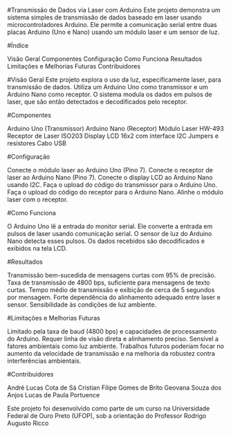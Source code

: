 #Transmissão de Dados via Laser com Arduino
Este projeto demonstra um sistema simples de transmissão de dados baseado em laser usando microcontroladores Arduino. Ele permite a comunicação serial entre duas placas Arduino (Uno e Nano) usando um módulo laser e um sensor de luz.

#Índice

Visão Geral
Componentes
Configuração
Como Funciona
Resultados
Limitações e Melhorias Futuras
Contribuidores

#Visão Geral
Este projeto explora o uso da luz, especificamente laser, para transmissão de dados. Utiliza um Arduino Uno como transmissor e um Arduino Nano como receptor. O sistema modula os dados em pulsos de laser, que são então detectados e decodificados pelo receptor.

#Componentes

Arduino Uno (Transmissor)
Arduino Nano (Receptor)
Módulo Laser HW-493
Receptor de Laser ISO203
Display LCD 16x2 com interface I2C
Jumpers e resistores
Cabo USB

#Configuração

Conecte o módulo laser ao Arduino Uno (Pino 7).
Conecte o receptor de laser ao Arduino Nano (Pino 7).
Conecte o display LCD ao Arduino Nano usando I2C.
Faça o upload do código do transmissor para o Arduino Uno.
Faça o upload do código do receptor para o Arduino Nano.
Alinhe o módulo laser com o receptor.

#Como Funciona

O Arduino Uno lê a entrada do monitor serial.
Ele converte a entrada em pulsos de laser usando comunicação serial.
O sensor de luz do Arduino Nano detecta esses pulsos.
Os dados recebidos são decodificados e exibidos na tela LCD.

#Resultados

Transmissão bem-sucedida de mensagens curtas com 95% de precisão.
Taxa de transmissão de 4800 bps, suficiente para mensagens de texto curtas.
Tempo médio de transmissão e exibição de cerca de 5 segundos por mensagem.
Forte dependência do alinhamento adequado entre laser e sensor.
Sensibilidade às condições de luz ambiente.

#Limitações e Melhorias Futuras

Limitado pela taxa de baud (4800 bps) e capacidades de processamento do Arduino.
Requer linha de visão direta e alinhamento preciso.
Sensível a fatores ambientais como luz ambiente.
Trabalhos futuros poderiam focar no aumento da velocidade de transmissão e na melhoria da robustez contra interferências ambientais.

#Contribuidores

André Lucas Cota de Sá
Cristian Filipe Gomes de Brito
Geovana Souza dos Anjos
Lucas de Paula Portuence

Este projeto foi desenvolvido como parte de um curso na Universidade Federal de Ouro Preto (UFOP), sob a orientação do Professor Rodrigo Augusto Ricco
